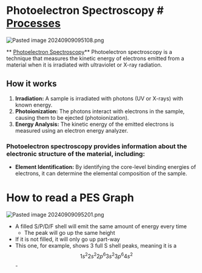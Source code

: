 # Photoelectron Spectroscopy # [Processes](./../processes/)
![Pasted image 20240909095108.png](./../pasted-image-20240909095108.png/)

** [Photoelectron Spectroscopy](./../photoelectron-spectroscopy/)**
Photoelectron spectroscopy is a technique that measures the kinetic energy of electrons emitted from a material when it is irradiated with ultraviolet or X-ray radiation.
## How it works
1. **Irradiation:** A sample is irradiated with photons (UV or X-rays) with known energy.
2. **Photoionization:** The photons interact with electrons in the sample, causing them to be ejected (photoionization).
3. **Energy Analysis:** The kinetic energy of the emitted electrons is measured using an electron energy analyzer.
### Photoelectron spectroscopy provides information about the electronic structure of the material, including:
* **Element Identification:** By identifying the core-level binding energies of electrons, it can determine the elemental composition of the sample.

# How to read a PES Graph
![Pasted image 20240909095201.png](./../pasted-image-20240909095201.png/)
- A filled S/P/D/F shell will emit the same amount of energy every time
	- The peak will go up the same height
- If it is not filled, it will only go up part-way
- This one, for example, shows 3 full S shell peaks, meaning it is a $$1s^2 2s^2 2p^6 3s^2 3p^6 4s^2$$ - 